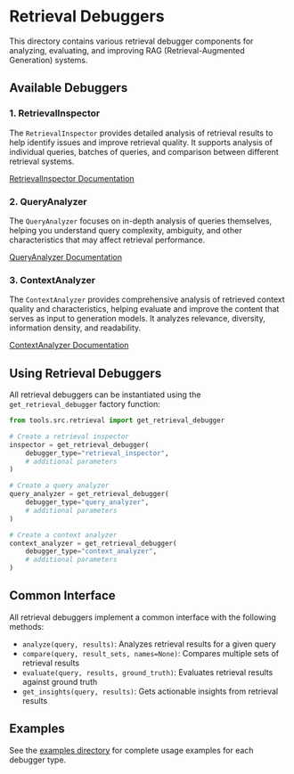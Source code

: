 # Retrieval Debuggers

This directory contains various retrieval debugger components for analyzing, evaluating, and improving RAG (Retrieval-Augmented Generation) systems.

## Available Debuggers

### 1. RetrievalInspector

The `RetrievalInspector` provides detailed analysis of retrieval results to help identify issues and improve retrieval quality. It supports analysis of individual queries, batches of queries, and comparison between different retrieval systems.

[RetrievalInspector Documentation](./retrieval_inspector.md)

### 2. QueryAnalyzer

The `QueryAnalyzer` focuses on in-depth analysis of queries themselves, helping you understand query complexity, ambiguity, and other characteristics that may affect retrieval performance.

[QueryAnalyzer Documentation](./query_analyzer.md)

### 3. ContextAnalyzer

The `ContextAnalyzer` provides comprehensive analysis of retrieved context quality and characteristics, helping evaluate and improve the content that serves as input to generation models. It analyzes relevance, diversity, information density, and readability.

[ContextAnalyzer Documentation](./context_analyzer.md)

## Using Retrieval Debuggers

All retrieval debuggers can be instantiated using the `get_retrieval_debugger` factory function:

```python
from tools.src.retrieval import get_retrieval_debugger

# Create a retrieval inspector
inspector = get_retrieval_debugger(
    debugger_type="retrieval_inspector",
    # additional parameters
)

# Create a query analyzer
query_analyzer = get_retrieval_debugger(
    debugger_type="query_analyzer",
    # additional parameters
)

# Create a context analyzer
context_analyzer = get_retrieval_debugger(
    debugger_type="context_analyzer",
    # additional parameters
)
```

## Common Interface

All retrieval debuggers implement a common interface with the following methods:

- `analyze(query, results)`: Analyzes retrieval results for a given query
- `compare(query, result_sets, names=None)`: Compares multiple sets of retrieval results
- `evaluate(query, results, ground_truth)`: Evaluates retrieval results against ground truth
- `get_insights(query, results)`: Gets actionable insights from retrieval results

## Examples

See the [examples directory](../../../../examples/retrieval/retrieval_debuggers/) for complete usage examples for each debugger type. 